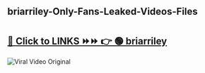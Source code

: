 
 ## briarriley-Only-Fans-Leaked-Videos-Files

# <h2><a href="https://mediaupload.pro?briarriley">🔗 Click to LINKS ⏩⏩ 👉 🟢 briarriley </a></h2>

<a href="https://mediaupload.pro?briarriley" rel="nofollow" data-target="animated-image.originalLink"><img src="https://i.ibb.co.com/xMMVF88/686577567.gif" alt="Viral Video Original" style="max-width: 100%; display: inline-block;" data-target="animated-image.originalImage"></a>